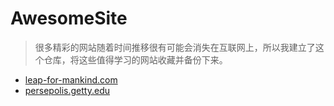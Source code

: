 # AwesomeSite

> 很多精彩的网站随着时间推移很有可能会消失在互联网上，所以我建立了这个仓库，将这些值得学习的网站收藏并备份下来。

- [leap-for-mankind.com](https://github.com/ezshine/AwesomeSite-leap-for-mankind.com)
- [persepolis.getty.edu](https://github.com/ezshine/AwesomeSite-persepolis.getty.edu)


